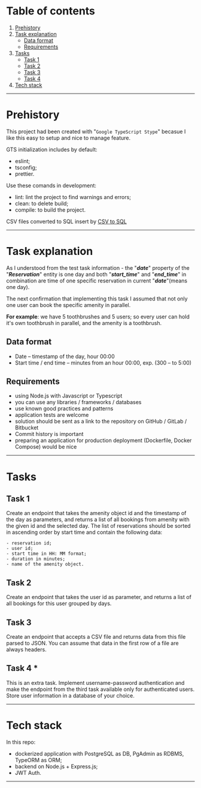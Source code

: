 # Table of contents
1. [Prehistory](#prehistory)
2. [Task explanation](#task-explanation)
	- [Data format](#data-format)
	- [Requirements](#requirements)
3. [Tasks](#tasks)
	- [Task 1](#task-1)
	- [Task 2](#task-2)
	- [Task 3](#task-3)
	- [Task 4](#task-4)
4. [Tech stack](#tech-stack)

---

# Prehistory

This project had been created with "`Google TypeScript Stype`" becasue I like this easy to setup and nice to manage feature.

GTS initialization includes by default: 
 - eslint;
 - tsconfig;
 - prettier.

Use these comands in development:
 - lint: lint the project to find warnings and errors;
 - clean: to delete build;
 - compile: to build the project.

CSV files converted to SQL insert by [CSV to SQL](https://tableconvert.com/csv-to-sql)

---

# Task explanation

As I understood from the test task information - the "***date***" property of the "***Reservation***" entity is one day and both "***start_time***" and "***end_time***" in combination are time of one specific reservation in current "***date***"(means one day).

The next confirmation that implementing this task I assumed that not only one user can book the specific amenity in parallel.

**For example**: we have 5 toothbrushes and 5 users; so every user can hold it's own toothbrush in parallel, and the amenity is a toothbrush.

## Data format

 - Date – timestamp of the day, hour 00:00
 - Start time / end time – minutes from an hour 00:00, exp. (300 – to 5:00)

## Requirements

- using Node.js with Javascript or Typescript
- you can use any libraries / frameworks / databases
- use known good practices and patterns
- application tests are welcome
- solution should be sent as a link to the repository on GitHub / GitLab / Bitbucket
- Commit history is important
- preparing an application for production deployment (Dockerfile, Docker Compose) would be nice

---

# Tasks

## Task 1

Create an endpoint that takes the amenity object id and the timestamp of the day as parameters,
and returns a list of all bookings from amenity with the given id and the selected day. The list of
reservations should be sorted in ascending order by start time and contain the following data:

	- reservation id;
	- user id;
	- start time in HH: MM format;
	- duration in minutes;
	- name of the amenity object.


## Task 2

Create an endpoint that takes the user id as parameter, and returns a list of all bookings for this
user grouped by days.


## Task 3

Create an endpoint that accepts a CSV file and returns data from this file parsed to JSON. You
can assume that data in the first row of a file are always headers. 


## Task 4 *

This is an extra task. Implement username-password authentication and make the endpoint from the third task available only for authenticated users. Store user information in a database of your choice. 

---

# Tech stack

In this repo: 
- dockerized application with PostgreSQL as DB, PgAdmin as RDBMS, TypeORM as ORM;
- backend on Node.js + Express.js;
- JWT Auth.

---
